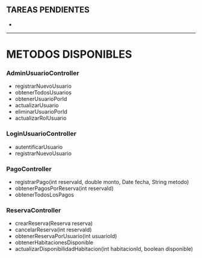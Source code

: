 ## TAREAS PENDIENTES

-  


---------

# METODOS DISPONIBLES 

### AdminUsuarioController 
- registrarNuevoUsuario
- obtenerTodosUsuarios
- obtenerUsuarioPorId
- actualizarUsuario
- eliminarUsuarioPorId
- actualizarRolUsuario

### LoginUsuarioController
- autentificarUsuario
- registrarNuevoUsuario

### PagoController
- registrarPago(int reservaId, double monto, Date fecha, String metodo)
- obtenerPagosPorReserva(int reservaId)
- obtenerTodosLosPagos

### ReservaController 
-  crearReserva(Reserva reserva)
-  cancelarReserva(int reservaId)
-  obtenerReservaPorUsuario(int usuarioId)
-  obtenerHabitacionesDisponible
-  actualizarDisponibilidadHabitacion(int habitacionId, boolean disponible)

 
